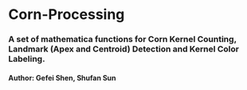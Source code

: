 # Corn-Processing
### A set of mathematica functions for Corn Kernel Counting, Landmark (Apex and Centroid) Detection and Kernel Color Labeling. 

#### Author: Gefei Shen, Shufan Sun
